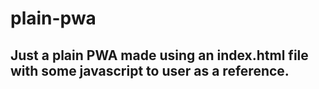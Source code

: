 # plain-pwa

## Just a plain PWA made using an index.html file with some javascript to user as a reference.
